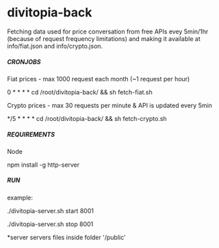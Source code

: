 # divitopia-back


Fetching data used for price conversation from free APIs evey 5min/1hr (because of request frequency limitations) and making it available at info/fiat.json and info/crypto.json.


##### CRONJOBS

Fiat prices - max 1000 request each month (~1 request per hour)

0 * * * * cd /root/divitopia-back/ && sh fetch-fiat.sh

Crypto prices - max 30 requests per minute & API is updated every 5min

*/5 * * * * cd /root/divitopia-back/ && sh fetch-crypto.sh


##### REQUIREMENTS

Node 

npm install -g http-server

##### RUN

example:

./divitopia-server.sh start 8001

./divitopia-server.sh stop 8001

*server servers files inside folder '/public' 







